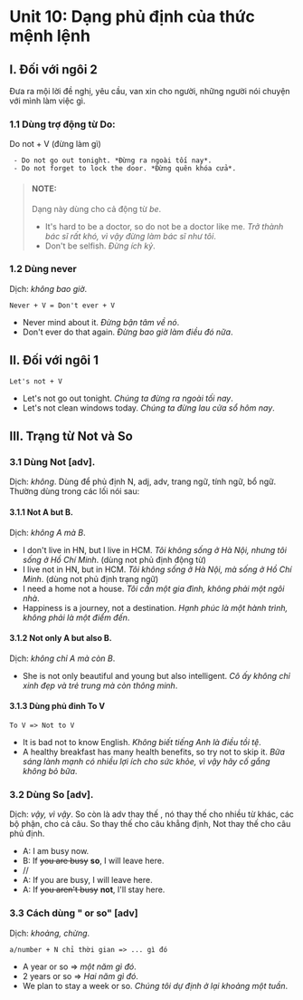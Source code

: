 # Unit 10: Dạng phủ định của thức mệnh lệnh

## I. Đối với ngôi 2

Đưa ra mội lời đề nghị, yêu cầu, van xin cho người, những người nói chuyện với mình làm việc gì.

### 1.1 Dùng trợ động từ Do:
Do not + V (đừng làm gì)
```
 - Do not go out tonight. *Đừng ra ngoài tối nay*.
 - Do not forget to lock the door. *Đừng quên khóa cửa*.
```

> #### __NOTE__: 
> Dạng này dùng cho cả động từ *be*.
>  - It's hard to be a doctor, so do not be a doctor like me. *Trở thành bác sĩ rất khó, vì vậy đừng làm bác sĩ như tôi*.
>  - Don't be selfish. *Đừng ích kỷ*.


### 1.2 Dùng never
Dịch: *không bao giờ*.
```
Never + V = Don't ever + V
```

 - Never mind about it. *Đừng bận tâm về nó*.
 - Don't ever do that again. *Đừng bao giờ làm điều đó nữa*.

## II. Đối với ngôi 1
```
Let's not + V
```
 - Let's not go out tonight. *Chúng ta đừng ra ngoài tối nay*.
 - Let's not clean windows today. *Chúng ta đừng lau cửa sổ hôm nay*.


## III. Trạng từ Not và So

### 3.1 Dùng Not [adv].
Dịch: *không*.
Dùng để phủ định N, adj, adv, trang ngữ, tính ngữ, bổ ngữ.
Thường dùng trong các lối nói sau:

#### 3.1.1 Not A but B.
Dịch: *không A mà B*.
 - I don't live in HN, but I live in HCM. *Tôi không sống ở Hà Nội, nhưng tôi sống ở Hồ Chí Minh*. (dùng not phủ định động từ)
 - I live not in HN, but in HCM. *Tôi không sống ở Hà Nội, mà sống ở Hồ Chí Minh*. (dùng not phủ định trạng ngữ)
 - I need a home not a house. *Tôi cần một gia đình, không phải một ngôi nhà*.
 - Happiness is a journey, not a destination. *Hạnh phúc là một hành trình, không phải là một điểm đến*.

#### 3.1.2 Not only A but also B.
Dịch: *không chỉ A mà còn B*.
 - She is not only beautiful and young but also intelligent. *Cô ấy không chỉ xinh đẹp và trẻ trung mà còn thông minh*.

#### 3.1.3 Dùng phủ đinh To V

```
To V => Not to V
```

 - It is bad not to know English. *Không biết tiếng Anh là điều tồi tệ*.
 - A healthy breakfast has many health benefits, so try not to skip it. *Bữa sáng lành mạnh có nhiều lợi ích cho sức khỏe, vì vậy hãy cố gắng không bỏ bữa*.

### 3.2 Dùng So [adv].
Dịch: *vậy, vì vậy*.
So còn là adv thay thế , nó thay thế cho nhiều từ khác, các bộ phận, cho cả câu. So thay thế cho câu khẳng định, Not thay thế cho câu phủ định.

 - A: I am busy now.
 - B: If ~~you are busy~~ **so**, I will leave here.
 - //
 - A: If you are busy, I will leave here.
 - A: If ~~you aren't busy~~ **not**, I'll stay here.

### 3.3 Cách dùng " or so" [adv]
Dịch: *khoảng, chừng*.
```
a/number + N chỉ thời gian => ... gì đó
```

 - A year or so => *một năm gì đó*.
 - 2 years or so => *Hai năm gì đó*.
 - We plan to stay a week or so. *Chúng tôi dự định ở lại khoảng một tuần*.